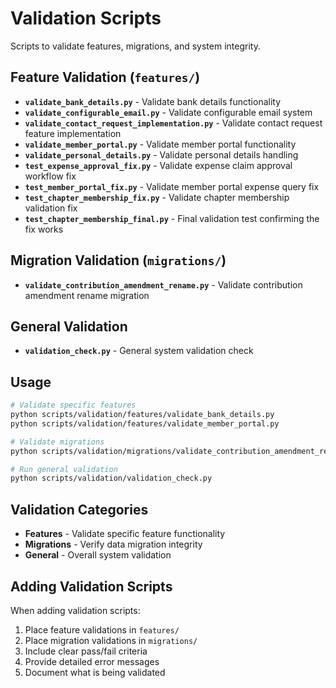 # Validation Scripts

Scripts to validate features, migrations, and system integrity.

## Feature Validation (`features/`)

- **`validate_bank_details.py`** - Validate bank details functionality
- **`validate_configurable_email.py`** - Validate configurable email system
- **`validate_contact_request_implementation.py`** - Validate contact request feature implementation
- **`validate_member_portal.py`** - Validate member portal functionality
- **`validate_personal_details.py`** - Validate personal details handling
- **`test_expense_approval_fix.py`** - Validate expense claim approval workflow fix
- **`test_member_portal_fix.py`** - Validate member portal expense query fix
- **`test_chapter_membership_fix.py`** - Validate chapter membership validation fix
- **`test_chapter_membership_final.py`** - Final validation test confirming the fix works

## Migration Validation (`migrations/`)

- **`validate_contribution_amendment_rename.py`** - Validate contribution amendment rename migration

## General Validation

- **`validation_check.py`** - General system validation check

## Usage

```bash
# Validate specific features
python scripts/validation/features/validate_bank_details.py
python scripts/validation/features/validate_member_portal.py

# Validate migrations
python scripts/validation/migrations/validate_contribution_amendment_rename.py

# Run general validation
python scripts/validation/validation_check.py
```

## Validation Categories

- **Features** - Validate specific feature functionality
- **Migrations** - Verify data migration integrity
- **General** - Overall system validation

## Adding Validation Scripts

When adding validation scripts:

1. Place feature validations in `features/`
2. Place migration validations in `migrations/`
3. Include clear pass/fail criteria
4. Provide detailed error messages
5. Document what is being validated